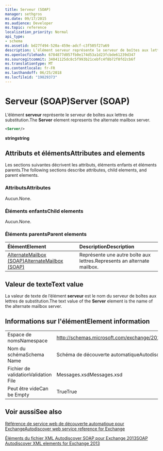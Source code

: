 ```yaml
---
title: Serveur (SOAP)
manager: sethgros
ms.date: 09/17/2015
ms.audience: Developer
ms.topic: reference
localization_priority: Normal
api_type:
- schema
ms.assetid: bd27f494-520a-459e-adcf-c3f505f27a69
description: L’élément serveur représente le serveur de boîtes aux lettres de substitution.
ms.openlocfilehash: 6784877d057fb0e174d53a1d23fcbde61239d347
ms.sourcegitcommit: 34041125dc8c5f993b21cebfc4f8b72f0fd2cb6f
ms.translationtype: MT
ms.contentlocale: fr-FR
ms.lasthandoff: 06/25/2018
ms.locfileid: "19829373"
---
```

# <a name="server-soap"></a><span data-ttu-id="da758-103">Serveur (SOAP)</span><span class="sxs-lookup"><span data-stu-id="da758-103">Server (SOAP)</span></span>

<span data-ttu-id="da758-104">L’élément **serveur** représente le serveur de boîtes aux lettres de substitution.</span><span class="sxs-lookup"><span data-stu-id="da758-104">The **Server** element represents the alternate mailbox server.</span></span> 
  
```XML
<Server/>
```

 <span data-ttu-id="da758-105">**string**</span><span class="sxs-lookup"><span data-stu-id="da758-105">**string**</span></span>
## <a name="attributes-and-elements"></a><span data-ttu-id="da758-106">Attributs et éléments</span><span class="sxs-lookup"><span data-stu-id="da758-106">Attributes and elements</span></span>

<span data-ttu-id="da758-107">Les sections suivantes décrivent les attributs, éléments enfants et éléments parents.</span><span class="sxs-lookup"><span data-stu-id="da758-107">The following sections describe attributes, child elements, and parent elements.</span></span>
  
### <a name="attributes"></a><span data-ttu-id="da758-108">Attributs</span><span class="sxs-lookup"><span data-stu-id="da758-108">Attributes</span></span>

<span data-ttu-id="da758-109">Aucun.</span><span class="sxs-lookup"><span data-stu-id="da758-109">None.</span></span>
  
### <a name="child-elements"></a><span data-ttu-id="da758-110">Éléments enfants</span><span class="sxs-lookup"><span data-stu-id="da758-110">Child elements</span></span>

<span data-ttu-id="da758-111">Aucun.</span><span class="sxs-lookup"><span data-stu-id="da758-111">None.</span></span>
  
### <a name="parent-elements"></a><span data-ttu-id="da758-112">Éléments parents</span><span class="sxs-lookup"><span data-stu-id="da758-112">Parent elements</span></span>

|<span data-ttu-id="da758-113">**Élément**</span><span class="sxs-lookup"><span data-stu-id="da758-113">**Element**</span></span>|<span data-ttu-id="da758-114">**Description**</span><span class="sxs-lookup"><span data-stu-id="da758-114">**Description**</span></span>|
|:-----|:-----|
|[<span data-ttu-id="da758-115">AlternateMailbox (SOAP)</span><span class="sxs-lookup"><span data-stu-id="da758-115">AlternateMailbox (SOAP)</span></span>](alternatemailbox-soap.md) <br/> |<span data-ttu-id="da758-116">Représente une autre boîte aux lettres.</span><span class="sxs-lookup"><span data-stu-id="da758-116">Represents an alternate mailbox.</span></span>  <br/> |
   
## <a name="text-value"></a><span data-ttu-id="da758-117">Valeur de texte</span><span class="sxs-lookup"><span data-stu-id="da758-117">Text value</span></span>

<span data-ttu-id="da758-118">La valeur de texte de l’élément **serveur** est le nom du serveur de boîtes aux lettres de substitution.</span><span class="sxs-lookup"><span data-stu-id="da758-118">The text value of the **Server** element is the name of the alternate mailbox server.</span></span> 
  
## <a name="element-information"></a><span data-ttu-id="da758-119">Informations sur l'élément</span><span class="sxs-lookup"><span data-stu-id="da758-119">Element information</span></span>

|||
|:-----|:-----|
|<span data-ttu-id="da758-120">Espace de noms</span><span class="sxs-lookup"><span data-stu-id="da758-120">Namespace</span></span>  <br/> |http://schemas.microsoft.com/exchange/2010/Autodiscover  <br/> |
|<span data-ttu-id="da758-121">Nom du schéma</span><span class="sxs-lookup"><span data-stu-id="da758-121">Schema Name</span></span>  <br/> |<span data-ttu-id="da758-122">Schéma de découverte automatique</span><span class="sxs-lookup"><span data-stu-id="da758-122">Autodiscover schema</span></span>  <br/> |
|<span data-ttu-id="da758-123">Fichier de validation</span><span class="sxs-lookup"><span data-stu-id="da758-123">Validation File</span></span>  <br/> |<span data-ttu-id="da758-124">Messages.xsd</span><span class="sxs-lookup"><span data-stu-id="da758-124">Messages.xsd</span></span>  <br/> |
|<span data-ttu-id="da758-125">Peut être vide</span><span class="sxs-lookup"><span data-stu-id="da758-125">Can be Empty</span></span>  <br/> |<span data-ttu-id="da758-126">True</span><span class="sxs-lookup"><span data-stu-id="da758-126">True</span></span>  <br/> |
   
## <a name="see-also"></a><span data-ttu-id="da758-127">Voir aussi</span><span class="sxs-lookup"><span data-stu-id="da758-127">See also</span></span>



[<span data-ttu-id="da758-128">Référence de service web de découverte automatique pour Exchange</span><span class="sxs-lookup"><span data-stu-id="da758-128">Autodiscover web service reference for Exchange</span></span>](autodiscover-web-service-reference-for-exchange.md)
  
[<span data-ttu-id="da758-129">Éléments du fichier XML Autodiscover SOAP pour Exchange 2013</span><span class="sxs-lookup"><span data-stu-id="da758-129">SOAP Autodiscover XML elements for Exchange 2013</span></span>](soap-autodiscover-xml-elements-for-exchange-2013.md)

